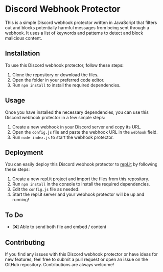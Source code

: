 # Discord Webhook Protector

This is a simple Discord webhook protector written in JavaScript that filters out and blocks potentially harmful messages from being sent through a webhook. It uses a list of keywords and patterns to detect and block malicious content.

## Installation

To use this Discord webhook protector, follow these steps:

1. Clone the repository or download the files.
2. Open the folder in your preferred code editor.
3. Run `npm install` to install the required dependencies.

## Usage

Once you have installed the necessary dependencies, you can use this Discord webhook protector in a few simple steps:

1. Create a new webhook in your Discord server and copy its URL.
2. Open the `config.js` file and paste the webhook URL in the `webhook` field.
4. Run `node index.js` to start the webhook protector.

## Deployment

You can easily deploy this Discord webhook protector to [repl.it](https://repl.it/) by following these steps:

1. Create a new repl.it project and import the files from this repository.
2. Run `npm install` in the console to install the required dependencies.
3. Edit the `config.js` file as needed.
4. Start the repl.it server and your webhook protector will be up and running!

## To Do
- [❌] Able to send both file and embed / content

## Contributing

If you find any issues with this Discord webhook protector or have ideas for new features, feel free to submit a pull request or open an issue on the GitHub repository. Contributions are always welcome!
